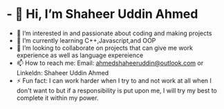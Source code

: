 # - 👋 Hi, I’m Shaheer Uddin Ahmed
- 👀 I’m interested in and passionate about coding and making projects
- 🌱 I’m currently learning C++,Javascript,and OOP
- 💞️ I’m looking to collaborate on projects that can give me work experience as well as language expereience
- 📫 How to reach me: Email: ahmedshaheeruddin@outlook.com or Linkeldn: Shaheer Uddin Ahmed
- ⚡ Fun fact: I can work harder when I try to and not work at all when I don't want to but if a responsibility is put upon me, I will try my best to complete it within my power.

